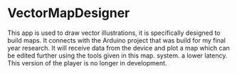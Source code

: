 # VectorMapDesigner

This app is used to draw vector illustrations, it is specifically designed to build maps. It connects with the Arduino project that was build for my final year research. It will receive data from the device and plot a map which can be edited further using the tools given in this map. system. a lower latency. This version of the player is no longer in development.